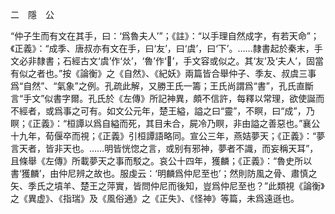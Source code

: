 二　隱　公

“仲子生而有文在其手，曰：‘爲魯夫人’”；《註》：“以手理自然成字，有若天命”；《正義》：“成季、唐叔亦有文在手，曰‘友’，曰‘虞’，曰‘下’。……隸書起於秦末，手文必非隸書；石經古文‘虞’作‘𠈌’，‘魯’作‘𣥏’，手文容或似之。其‘友’及‘夫人’，固當有似之者也。”按《論衡》之《自然》、《紀妖》兩篇皆合舉仲子、季友、叔虞三事爲“自然”、“氣象”之例。孔疏此解，又勝王氏一籌；王氏尚謂爲“書”，孔氏直斷言“手文”似書字爾。孔氏於《左傳》所記神異，頗不信許，每釋以常理，欲使誕而不經者，或爲事之可有。如文公元年，楚王縊，謚之曰“靈”，不瞑，曰“成”，乃瞑；《正義》：“桓譚以爲自縊而死，其目未合，屍冷乃瞑，非由謚之善惡也。”襄公十九年，荀偃卒而視；《正義》引桓譚語略同。宣公三年，燕姞夢天；《正義》：“夢言天者，皆非天也。……明皆恍惚之言，或别有邪神，夢者不識，而妄稱天耳”，且條舉《左傳》所載夢天之事而駁之。哀公十四年，獲麟；《正義》：“魯史所以書‘獲麟’，由仲尼辨之故也。服虔云：‘明麟爲仲尼至也’；然則防風之骨、肅慎之矢、季氏之墳羊、楚王之萍實，皆問仲尼而後知，豈爲仲尼至也？”此類視《論衡》之《異虚》、《指瑞》及《風俗通》之《正失》、《怪神》等篇，未爲遠遜也。